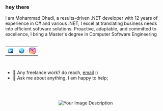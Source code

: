 ### hey there 


I am Mohammad Ohadi, a results-driven .NET developer with 12 years of experience in C# and various .NET, I excel at translating business needs into efficient software solutions. Proactive, adaptable, and committed to excellence, I bring a Master's degree in Computer Software Engineering
<br/>
<br/>
<table >
  <tr>
    <td  style="text-align: center;"><a href="https://www.linkedin.com/in/mohammad-ohadi-a1298b172/" rel="nofollow"><img align="left" alt="mohammadohadi's LinkedIN" width="20px" src="https://raw.githubusercontent.com/arashaltafi/arashaltafi/main/linkedin.png" style=""</a></td>
      <td  style="text-align: center;"><a href="https://t.me/mohammad_ohadi" rel="nofollow"><img align="left" alt="mohammad Telegram" width="20px" src="https://raw.githubusercontent.com/arashaltafi/arashaltafi/main/telegram.png" style=""></a></td>
    <td  style="text-align: center;"><a href="https://www.instagram.com/mohammad_ohadi/" rel="nofollow"><img align="left" alt="mohammadohadi's Instagram" width="20px" src="https://raw.githubusercontent.com/arashaltafi/arashaltafi/main/instagram.png" ></a></td    
  </tr>
</table>
<br />

  
- 💼 Any freelance work? do reach, [email](mailto:ohadi.mohammad@gmail.com) :)
- 💬 Ask me about anything, I am happy to help;

<br/><br/>
 <p align="center">
  <img src="[https://drive.google.com/file/d/1MQLa180MHnL35SrY47JNq7_gBlor9xUe/view?usp=sharing](https://drive.google.com/file/d/1MQLa180MHnL35SrY47JNq7_gBlor9xUe/view)https://drive.google.com/file/d/1MQLa180MHnL35SrY47JNq7_gBlor9xUe/view" alt="Your Image Description">
</p>

